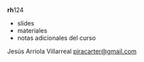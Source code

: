 **rh**124
- slides
- materiales
- notas adicionales del curso

Jesús Arriola Villarreal
piracarter@gmail.com
